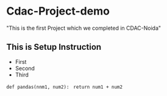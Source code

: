# Cdac-Project-demo
"This is the first Project which we completed in CDAC-Noida"

## This is Setup Instruction
- First
- Second
- Third
  
`def pandas(nnm1, num2):`
 ` return num1 + num2`
  
